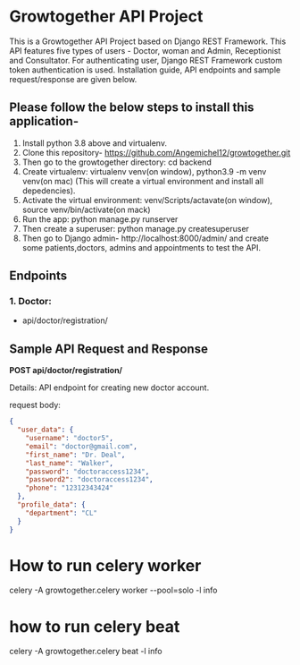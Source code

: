 # Growtogether API Project

This is a Growtogether API Project based on Django REST Framework. This API features five types of users - Doctor, woman and Admin, Receptionist and Consultator.
For authenticating user, Django REST Framework custom token authentication is used. Installation guide, API endpoints and sample request/response are given below.

## Please follow the below steps to install this application-

1. Install python 3.8 above and virtualenv.
2. Clone this repository- https://github.com/Angemichel12/growtogether.git
3. Then go to the growtogether directory: cd backend
4. Create virtualenv: virtualenv venv(on window), python3.9 -m venv venv(on mac) (This will create a virtual environment and install all depedencies).
5. Activate the virtual environment: venv/Scripts/actavate(on window), source venv/bin/activate(on mack)
6. Run the app: python manage.py runserver
7. Then create a superuser: python manage.py createsuperuser
8. Then go to Django admin- http://localhost:8000/admin/ and create some patients,doctors, admins and appointments to test the API.

## Endpoints

### 1. Doctor:

- api/doctor/registration/

## Sample API Request and Response

**POST api/doctor/registration/**

Details: API endpoint for creating new doctor account.

request body:

```json
{
  "user_data": {
    "username": "doctor5",
    "email": "doctor@gmail.com",
    "first_name": "Dr. Deal",
    "last_name": "Walker",
    "password": "doctoraccess1234",
    "password2": "doctoraccess1234",
    "phone": "12312343424"
  },
  "profile_data": {
    "department": "CL"
  }
}
```

# How to run celery worker

celery -A growtogether.celery worker --pool=solo -l info

# how to run celery beat

celery -A growtogether.celery beat -l info
